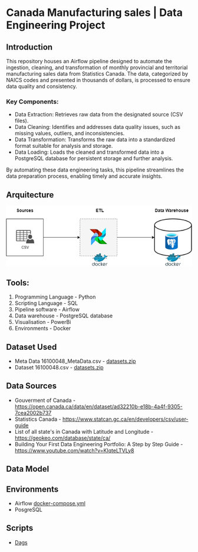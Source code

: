 # Canada Manufacturing sales | Data Engineering Project

## Introduction

This repository houses an Airflow pipeline designed to automate the ingestion, cleaning, and transformation of monthly provincial and territorial manufacturing sales data from Statistics Canada. The data, categorized by NAICS codes and presented in thousands of dollars, is processed to ensure data quality and consistency.

### Key Components:

*  Data Extraction: Retrieves raw data from the designated source (CSV files).
*  Data Cleaning: Identifies and addresses data quality issues, such as missing values, outliers, and inconsistencies.
*  Data Transformation: Transforms the raw data into a standardized format suitable for analysis and storage.
*  Data Loading: Loads the cleaned and transformed data into a PostgreSQL database for persistent storage and further analysis.

By automating these data engineering tasks, this pipeline streamlines the data preparation process, enabling timely and accurate insights.


## Arquitecture
![Arquitecture](Arquitecture/Arquitecture.png)


## Tools:
1.  Programming Language - Python
2.  Scripting Language - SQL
3.  Pipeline software - Airflow
4.  Data warehouse - PostgreSQL database
5.  Visualisation - PowerBi
6.  Environments - Docker

## Dataset Used
*  Meta Data 16100048_MetaData.csv - [datasets.zip](Datasets/datasets.zip)
*  Dataset 16100048.csv - [datasets.zip](Datasets/datasets.zip)

## Data Sources

-  Gouverment of Canada - https://open.canada.ca/data/en/dataset/ad32210b-e18b-4a4f-9305-7cea2002b737
-  Statistics Canada - https://www.statcan.gc.ca/en/developers/csv/user-guide
-  List of all state's in Canada with Latitude and Longitude - https://geokeo.com/database/state/ca/
-  Building Your First Data Engineering Portfolio: A Step by Step Guide - https://www.youtube.com/watch?v=KIqteLTVLy8

## Data Model

## Environments
*  Airflow [docker-compose.yml](Docker/docker_compose_airflow/docker-compose.yml)
*  PosgreSQL 

## Scripts

*  [Dags](Docker/docker_compose_airflow/dags/)



